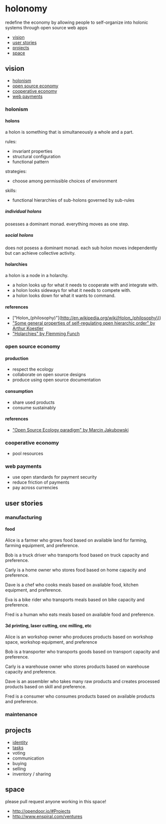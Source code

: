 # holonomy

redefine the economy by allowing people to self-organize into holonic systems through open source web apps

- [vision](#vision)
- [user stories](#user-stories)
- [projects](#projects)
- [space](#space)

## vision

- [holonism](#holonism)
- [open source economy](#open-source-economy)
- [cooperative economy](#cooperative-economy)
- [web payments](#web-payments)

### holonism

#### holons

a holon is something that is simultaneously a whole and a part.

rules:

- invariant properties
- structural configuration
- functional pattern

strategies:

- choose among permissible choices of environment

skills:

- functional hierarchies of sub-holons governed by sub-rules

##### individual holons

posesses a dominant monad. everything moves as one step.

##### social holons

does not posess a dominant monad. each sub holon moves independently but can achieve collective activity.

#### holarchies

a holon is a node in a holarchy.

- a holon looks up for what it needs to cooperate with and integrate with.
- a holon looks sideways for what it needs to compete with.
- a holon looks down for what it wants to command.

#### references

- ["Holon_(philosophy)"](http://en.wikipedia.org/wiki/Holon_(philosophy\))
- ["Some general properties of self-regulating open hierarchic order" by Arthur Koestler](http://www.panarchy.org/koestler/holon.1969.html)
- ["Holarchies" by Flemming Funch](http://http://www.worldtrans.org/essay/holarchies.html)

### open source economy

#### production

- respect the ecology
- collaborate on open source designs
- produce using open source documentation

#### consumption

- share used products
- consume sustainably

#### references

- ["Open Source Ecology paradigm" by Marcin Jakubowski](http://opensourceecology.org/wiki/Open_Source_Ecology_Paradigm)

### cooperative economy

- pool resources

### web payments

- use open standards for payment security
- reduce friction of payments
- pay across currencies

## user stories

### manufacturing

#### food

Alice is a farmer who grows food based on available land for farming, farming equipment, and preference.

Bob is a truck driver who transports food based on truck capacity and preference.

Carly is a home owner who stores food based on home capacity and preference.

Dave is a chef who cooks meals based on available food, kitchen equipment, and preference.

Eva is a bike rider who transports meals based on bike capacity and preference.

Fred is a human who eats meals based on available food and preference.

#### 3d printing, laser cutting, cnc milling, etc

Alice is an workshop owner who produces products based on workshop space, workshop equipment, and preference

Bob is a transporter who transports goods based on transport capacity and preference.

Carly is a warehouse owner who stores products based on warehouse capacity and preference.

Dave is an assembler who takes many raw products and creates processed products based on skill and preference.

Fred is a consumer who consumes products based on available products and preference.

### maintenance

## projects

- [identity](https://github.com/holonomy/id)
- [tasks](https://github.com/holonomy/tasks)
- voting
- communication
- buying
- selling
- inventory / sharing

## space

please pull request anyone working in this space!

- http://opendoor.io/#Projects
- http://www.enspiral.com/ventures
